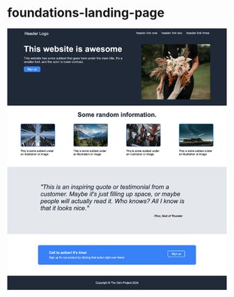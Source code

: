 # foundations-landing-page

<img src="screenshot.png" width="800px" height="auto" alt="screenshot of site" />